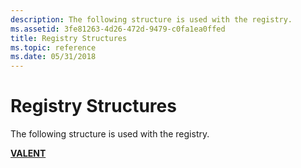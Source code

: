 ```yaml
---
description: The following structure is used with the registry.
ms.assetid: 3fe81263-4d26-472d-9479-c0fa1ea0ffed
title: Registry Structures
ms.topic: reference
ms.date: 05/31/2018
---
```


# Registry Structures

The following structure is used with the registry.

<dl>

[**VALENT**](/windows/win32/api/winreg/ns-winreg-valentw)  
</dl>

 

 



